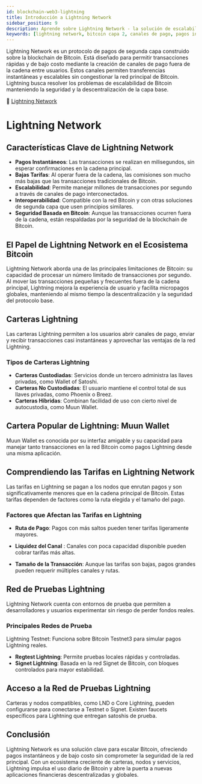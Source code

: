 ```yaml
---
id: blockchain-web3-lightning
title: Introducción a Lightning Network
sidebar_position: 9
description: Aprende sobre Lightning Network - la solución de escalabilidad capa 2 de Bitcoin que permite transacciones instantáneas y de bajo costo mediante canales de pago.
keywords: [lightning network, bitcoin capa 2, canales de pago, pagos instantáneos, escalabilidad bitcoin, transacciones fuera de cadena, micropagos, nodos lightning]
---
```



Lightning Network es un protocolo de pagos de segunda capa construido sobre la blockchain de Bitcoin. Está diseñado para permitir transacciones rápidas y de bajo costo mediante la creación de canales de pago fuera de la cadena entre usuarios. Estos canales permiten transferencias instantáneas y escalables sin congestionar la red principal de Bitcoin. Lightning busca resolver los problemas de escalabilidad de Bitcoin manteniendo la seguridad y la descentralización de la capa base.

🔗 [Lightning Network](https://lightning.network/)

# Lightning Network

## Características Clave de Lightning Network
* **Pagos Instantáneos**: Las transacciones se realizan en milisegundos, sin esperar confirmaciones en la cadena principal.
* **Bajas Tarifas**: Al operar fuera de la cadena, las comisiones son mucho más bajas que las transacciones tradicionales de Bitcoin.
* **Escalabilidad**: Permite manejar millones de transacciones por segundo a través de canales de pago interconectados.
* **Interoperabilidad**: Compatible con la red Bitcoin y con otras soluciones de segunda capa que usen principios similares.
* **Seguridad Basada en Bitcoin**: Aunque las transacciones ocurren fuera de la cadena, están respaldadas por la seguridad de la blockchain de Bitcoin.

## El Papel de Lightning Network en el Ecosistema Bitcoin
Lightning Network aborda una de las principales limitaciones de Bitcoin: su capacidad de procesar un número limitado de transacciones por segundo. Al mover las transacciones pequeñas y frecuentes fuera de la cadena principal, Lightning mejora la experiencia de usuario y facilita micropagos globales, manteniendo al mismo tiempo la descentralización y la seguridad del protocolo base.

## Carteras Lightning
Las carteras Lightning permiten a los usuarios abrir canales de pago, enviar y recibir transacciones casi instantáneas y aprovechar las ventajas de la red Lightning.

### Tipos de Carteras Lightning
* **Carteras Custodiadas**: Servicios donde un tercero administra las llaves privadas, como Wallet of Satoshi.
* **Carteras No Custodiadas**: El usuario mantiene el control total de sus llaves privadas, como Phoenix o Breez.
* **Carteras Híbridas**: Combinan facilidad de uso con cierto nivel de autocustodia, como Muun Wallet.

## Cartera Popular de Lightning: Muun Wallet
Muun Wallet es conocida por su interfaz amigable y su capacidad para manejar tanto transacciones en la red Bitcoin como pagos Lightning desde una misma aplicación.

## Comprendiendo las Tarifas en Lightning Network
Las tarifas en Lightning se pagan a los nodos que enrutan pagos y son significativamente menores que en la cadena principal de Bitcoin. Estas tarifas dependen de factores como la ruta elegida y el tamaño del pago.

### Factores que Afectan las Tarifas en Lightning
* **Ruta de Pago**: Pagos con más saltos pueden tener tarifas ligeramente mayores.

* **Liquidez del Canal** : Canales con poca capacidad disponible pueden cobrar tarifas más altas.

* **Tamaño de la Transacción**: Aunque las tarifas son bajas, pagos grandes pueden requerir múltiples canales y rutas.

## Red de Pruebas Lightning
Lightning Network cuenta con entornos de prueba que permiten a desarrolladores y usuarios experimentar sin riesgo de perder fondos reales.

### Principales Redes de Prueba
Lightning Testnet: Funciona sobre Bitcoin Testnet3 para simular pagos Lightning reales.

* **Regtest Lightning**: Permite pruebas locales rápidas y controladas.
* **Signet Lightning**: Basada en la red Signet de Bitcoin, con bloques controlados para mayor estabilidad.

## Acceso a la Red de Pruebas Lightning
Carteras y nodos compatibles, como LND o Core Lightning, pueden configurarse para conectarse a Testnet o Signet. Existen faucets específicos para Lightning que entregan satoshis de prueba.

## Conclusión
Lightning Network es una solución clave para escalar Bitcoin, ofreciendo pagos instantáneos y de bajo costo sin comprometer la seguridad de la red principal. Con un ecosistema creciente de carteras, nodos y servicios, Lightning impulsa el uso diario de Bitcoin y abre la puerta a nuevas aplicaciones financieras descentralizadas y globales.

